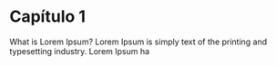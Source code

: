 # Capítulo 1

What is Lorem Ipsum?
Lorem 
Ipsum is simply  text of the printing and typesetting industry. 
Lorem Ipsum ha
